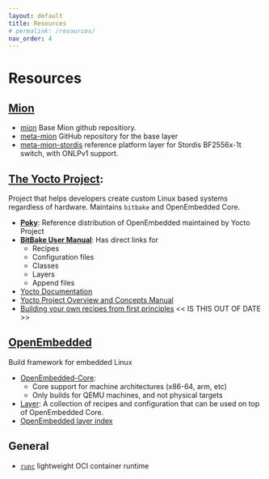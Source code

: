 ```yaml
---
layout: default
title: Resources
# permalink: /resources/
nav_order: 4
---
```


Resources
=========

[Mion](https://mion.github.io)
------------------------------
* [mion](https://github.com/aps-networks/mion) Base Mion github repositiory.
* [meta-mion](https://github.com/APS-Networks/meta-mion) GitHub repository for 
  the base layer
* [meta-mion-stordis](https://github.com/APS-Networks/meta-mion-stordis)
  reference platform layer for Stordis BF2556x-1t switch, with ONLPv1 support.


[The Yocto Project](https://www.yoctoproject.org/):
---------------------------------------------------
Project that helps developers create custom Linux based systems regardless of
hardware. Maintains `bitbake` and OpenEmbedded Core.

* [__Poky__](https://www.yoctoproject.org/software-item/poky/): Reference distribution of OpenEmbedded maintained by Yocto Project
* [__BitBake User Manual__](https://www.yoctoproject.org/docs/3.1.2/bitbake-user-manual/bitbake-user-manual.html): Has direct links for
  * Recipes
  * Configuration files
  * Classes
  * Layers
  * Append files
* [Yocto Documentation](https://www.yoctoproject.org/docs/)
* [Yocto Project Overview and Concepts Manual](https://www.yoctoproject.org/docs/3.1.2/overview-manual/overview-manual.html)
* [Building your own recipes from first principles](https://wiki.yoctoproject.org/wiki/Building_your_own_recipes_from_first_principles) << IS THIS OUT OF DATE >>


[OpenEmbedded](https://www.openembedded.org/wiki/Main_Page)
-----------------------------------------------------------
Build framework for embedded Linux
* [OpenEmbedded-Core](https://www.openembedded.org/wiki/OpenEmbedded-Core): 
  * Core support for machine architectures (x86-64, arm, etc)
  * Only builds for QEMU machines, and not physical targets
* [Layer](https://www.openembedded.org/Layers_FAQ): A collection of recipes and configuration that can be used on top of OpenEmbedded Core.
* [OpenEmbedded layer index](https://layers.openembedded.org/layerindex/branch/master/layers/)


General
-------
* [`runc`](https://github.com/opencontainers/runc) lightweight OCI container
  runtime